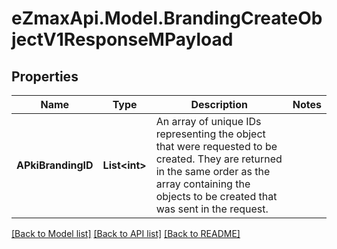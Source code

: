 
# eZmaxApi.Model.BrandingCreateObjectV1ResponseMPayload

## Properties

Name | Type | Description | Notes
------------ | ------------- | ------------- | -------------
**APkiBrandingID** | **List&lt;int&gt;** | An array of unique IDs representing the object that were requested to be created.  They are returned in the same order as the array containing the objects to be created that was sent in the request. | 

[[Back to Model list]](../README.md#documentation-for-models)
[[Back to API list]](../README.md#documentation-for-api-endpoints)
[[Back to README]](../README.md)

